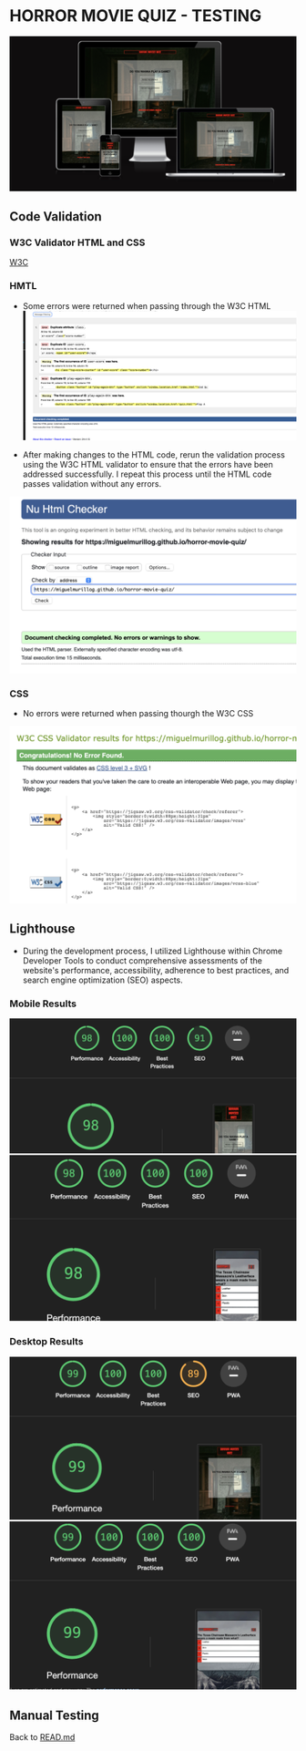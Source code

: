 # HORROR MOVIE QUIZ - TESTING 

![Screenshot from amiresponsivedesign](docs/im-responsive.png)

## Code Validation


### W3C Validator HTML and CSS

[W3C](https://validator.w3.org) 

### HMTL
- Some errors were returned when passing through the W3C HTML
![Screenshot from W3C Validator HMTL](docs/html-errors.png)

- After making changes to the HTML code, rerun the validation process using the W3C HTML validator to ensure that the errors have been addressed successfully. I repeat this process until the HTML code passes validation without any errors.

![Screenshot from W3C Validator HMTL](docs/no-errors-html.png)


### CSS

- No errors were returned when passing thourgh the W3C CSS

![Screenshot from W3C Validator HMTL](docs/no-error-css.png)


## Lighthouse

- During the development process, I utilized Lighthouse within Chrome Developer Tools to conduct comprehensive assessments of the website's performance, accessibility, adherence to best practices, and search engine optimization (SEO) aspects.

### Mobile Results

![Screenshot Lighthouse main page](docs/lighthouse-mobile.png)
![Screenshot Lighthouse quiz page](docs/lighthouse-mobile-quiz.png)

### Desktop Results

![Screenshot Lighthouse main page](docs/ligthouse-desktop.png)
![Screenshot Lighthouse quiz page](docs/lighthouse-desktop-quiz.png)


## Manual Testing 




Back to [READ.md](README.md)
